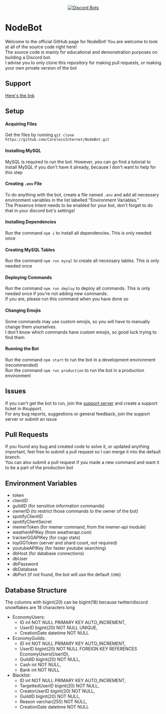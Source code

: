 <div align="center">
  
  [![Discord Bots](https://top.gg/api/widget/507915396037214208.svg)](https://top.gg/bot/507915396037214208)

</div>

# NodeBot

Welcome to the official GitHub page for NodeBot! You are welcome to look at all of the source code right here!<br>
The source code is mainly for educational and demonstration purposes on building a Discord bot.<br>
I advise you to only clone this repository for making pull requests, or making your own private version of the bot

## Support

[Here's the link](https://discord.gg/rrfDTbcPvF)

## Setup

#### Acquiring Files
Get the files by running `git clone https://github.com/CarelessInternet/NodeBot.git`

#### Installing MySQL
MySQL is required to run the bot. However, you can go find a tutorial to install MySQL if you don't have it already, because I don't want to help for this step

#### Creating `.env` File
To do anything with the bot, create a file named `.env` and add all necessary environment variables in the list labelled "Environment Variables."<br>
The Presence Intent needs to be enabled for your bot, don't forget to do that in your discord bot's settings!

#### Installing Dependencies
Run the command `npm i` to install all dependencies. This is only needed once

#### Creating MySQL Tables
Run the command `npm run mysql` to create all necessary tables. This is only needed once

#### Deploying Commands
Run the command `npm run deploy` to deploy all commands. This is only needed once if you're not adding new commands.<br>
If you are, please run this command when you have done so

#### Changing Emojis
Some commands may use custom emojis, so you will have to manually change them yourselves.<br>
I don't know which commands have custom emojis, so good luck trying to find them

#### Running the Bot
Run the command `npm start` to run the bot in a development environment (recommended)<br>
Run the command `npm run production` to run the bot in a production environment

## Issues
If you can't get the bot to run, join the [support server](https://discord.gg/rrfDTbcPvF) and create a support ticket in #support.<br>
For any bug reports, suggestions or general feedback, join the support server or submit an issue

## Pull Requests
If you found any bug and created code to solve it, or updated anything important, feel free to submit a pull request so I can merge it into the default branch.<br>
You can also submit a pull request if you made a new command and want it to be a part of the production bot

## Environment Variables
* token
* clientID
* guildID (for sensitive information commands)
* ownerID (to restrict those commands to the owner of the bot)
* spotifyClientID
* spotifyClientSecret
* memerToken (for memer command, from the memer-api module)
* weatherAPIKey (from weatherapi.com)
* trackerGGAPIKey (for csgo stats)
* topGGToken (server and shard count, not required)
* youtubeAPIKey (for faster youtube searching)
* dbHost (for database connections)
* dbUser
* dbPassword
* dbDatabase
* dbPort (if not found, the bot will use the default `3306`)

## Database Structure
The columns with bigint(20) can be bigint(18) because twitter/discord snowflakes are 18 characters long

- EconomyUsers:
  * ID int NOT NULL PRIMARY KEY AUTO_INCREMENT,
  * UserID bigint(20) NOT NULL UNIQUE,
  * CreationDate datetime NOT NULL
- EconomyGuilds:
  * ID int NOT NULL PRIMARY KEY AUTO_INCREMENT,
  * UserID bigint(20) NOT NULL FOREIGN KEY REFERENCES EconomyUsers(UserID),
  * GuildID bigint(20) NOT NULL,
  * Cash int NOT NULL,
  * Bank int NOT NULL
- Blacklist:
  * ID int NOT NULL PRIMARY KEY AUTO_INCREMENT,
  * TargettedUserID bigint(20) NOT NULL,
  * CreatorUserID bigint(20) NOT NULL,
  * GuildID bigint(20) NOT NULL,
  * Reason varchar(255) NOT NULL,
  * CreationDate datetime NOT NULL
